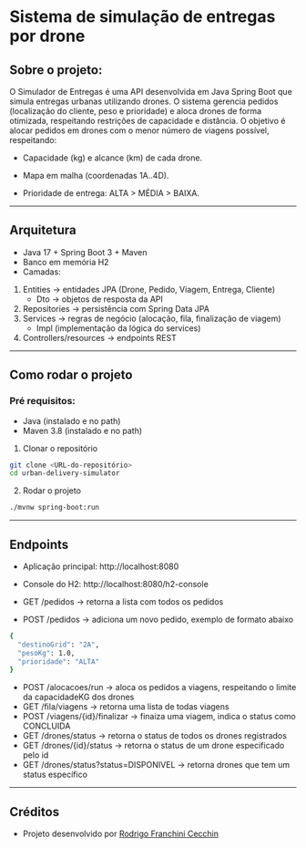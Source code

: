 # Sistema de simulação de entregas por drone

## Sobre o projeto:

O Simulador de Entregas é uma API desenvolvida em Java Spring Boot que simula entregas urbanas utilizando drones. O sistema gerencia pedidos (localização do cliente, peso e prioridade) e aloca drones de forma otimizada, respeitando restrições de capacidade e distância.
O objetivo é alocar pedidos em drones com o menor número de viagens possível, respeitando:

- Capacidade (kg) e alcance (km) de cada drone.

- Mapa em malha (coordenadas 1A..4D).

- Prioridade de entrega: ALTA > MÉDIA > BAIXA.

---
## Arquitetura

- Java 17 + Spring Boot 3 + Maven 
- Banco em memória H2
- Camadas: 
1. Entities → entidades JPA (Drone, Pedido, Viagem, Entrega, Cliente)
   - Dto → objetos de resposta da API
1. Repositories → persistência com Spring Data JPA
1. Services → regras de negócio (alocação, fila, finalização de viagem)
    - Impl (implementação da lógica do services)
1. Controllers/resources → endpoints REST

---

## Como rodar o projeto

### Pré requisitos: 
-  Java  (instalado e no path)
- Maven 3.8 (instalado e no path)

1. Clonar o repositório
```bash 
git clone <URL-do-repositório>
cd urban-delivery-simulator
````

2. Rodar o projeto
```bash
./mvnw spring-boot:run
```
---
## Endpoints

- Aplicação principal: http://localhost:8080

- Console do H2: http://localhost:8080/h2-console

- GET /pedidos -> retorna a lista com todos os pedidos

- POST /pedidos -> adiciona um novo pedido, exemplo de formato abaixo
```bash
{
  "destinoGrid": "2A",
  "pesoKg": 1.0,
  "prioridade": "ALTA"
} 
```

- POST /alocacoes/run -> aloca os pedidos a viagens, respeitando o limite da capacidadeKG dos drones
- GET /fila/viagens -> retorna uma lista de todas viagens
- POST /viagens/{id}/finalizar -> finaiza uma viagem, indica o status como CONCLUIDA
- GET /drones/status -> retorna o status de todos os drones registrados
- GET /drones/{id}/status -> retorna o status de um drone especificado pelo id
- GET /drones/status?status=DISPONIVEL -> retorna drones que tem um status específico

---
## Créditos

- Projeto desenvolvido por [Rodrigo Franchini Cecchin](https://portifolio-profissional-virid.vercel.app/)



